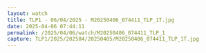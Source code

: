```yaml
---
layout: watch
title: TLP1 - 06/04/2025 - M20250406_074411_TLP_1T.jpg
date: 2025-04-06 07:44:11
permalink: /2025/04/06/watch/M20250406_074411_TLP_1
capture: TLP1/2025/202504/20250405/M20250406_074411_TLP_1T.jpg
---
```

